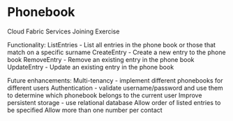 # Phonebook
Cloud Fabric Services Joining Exercise

Functionality:
ListEntries - List all entries in the phone book or those that match on a specific surname
CreateEntry - Create a new entry to the phone book
RemoveEntry - Remove an existing entry in the phone book
UpdateEntry - Update an existing entry in the phone book

Future enhancements:
Multi-tenancy - implement different phonebooks for different users
Authentication - validate username/password and use them to determine which phonebook belongs to the current user
Improve persistent storage - use relational database
Allow order of listed entries to be specified
Allow more than one number per contact
